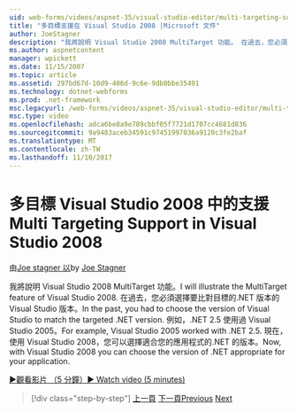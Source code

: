 ```yaml
---
uid: web-forms/videos/aspnet-35/visual-studio-editor/multi-targeting-support-in-visual-studio-2008
title: "多目標支援在 Visual Studio 2008 |Microsoft 文件"
author: JoeStagner
description: "我將說明 Visual Studio 2008 MultiTarget 功能。 在過去，您必須選擇要比對目標的.NET versi Visual Studio 版本..."
ms.author: aspnetcontent
manager: wpickett
ms.date: 11/15/2007
ms.topic: article
ms.assetid: 297bd67d-10d9-406d-9c6e-9db0bbe35491
ms.technology: dotnet-webforms
ms.prod: .net-framework
msc.legacyurl: /web-forms/videos/aspnet-35/visual-studio-editor/multi-targeting-support-in-visual-studio-2008
msc.type: video
ms.openlocfilehash: adca6be8a9e789cbbf05f7721d1707cc4681d836
ms.sourcegitcommit: 9a9483aceb34591c97451997036a9120c3fe2baf
ms.translationtype: MT
ms.contentlocale: zh-TW
ms.lasthandoff: 11/10/2017
---
```

<a name="multi-targeting-support-in-visual-studio-2008"></a><span data-ttu-id="979a7-104">多目標 Visual Studio 2008 中的支援</span><span class="sxs-lookup"><span data-stu-id="979a7-104">Multi Targeting Support in Visual Studio 2008</span></span>
====================
<span data-ttu-id="979a7-105">由[Joe stagner 以](https://github.com/JoeStagner)</span><span class="sxs-lookup"><span data-stu-id="979a7-105">by [Joe Stagner](https://github.com/JoeStagner)</span></span>

<span data-ttu-id="979a7-106">我將說明 Visual Studio 2008 MultiTarget 功能。</span><span class="sxs-lookup"><span data-stu-id="979a7-106">I will illustrate the MultiTarget feature of Visual Studio 2008.</span></span> <span data-ttu-id="979a7-107">在過去，您必須選擇要比對目標的.NET 版本的 Visual Studio 版本。</span><span class="sxs-lookup"><span data-stu-id="979a7-107">In the past, you had to choose the version of Visual Studio to match the targeted .NET version.</span></span> <span data-ttu-id="979a7-108">例如，.NET 2.5 使用過 Visual Studio 2005。</span><span class="sxs-lookup"><span data-stu-id="979a7-108">For example, Visual Studio 2005 worked with .NET 2.5.</span></span> <span data-ttu-id="979a7-109">現在，使用 Visual Studio 2008，您可以選擇適合您的應用程式的.NET 的版本。</span><span class="sxs-lookup"><span data-stu-id="979a7-109">Now, with Visual Studio 2008 you can choose the version of .NET appropriate for your application.</span></span>

[<span data-ttu-id="979a7-110">&#9654;觀看影片 （5 分鐘）</span><span class="sxs-lookup"><span data-stu-id="979a7-110">&#9654; Watch video (5 minutes)</span></span>](https://channel9.msdn.com/Blogs/ASP-NET-Site-Videos/multi-targeting-support-in-visual-studio-2008)

>[!div class="step-by-step"]
<span data-ttu-id="979a7-111">[上一頁](javascript-debugging-in-visual-studio-2008.md)
[下一頁](intellisense-for-jscript-and-aspnet-ajax.md)</span><span class="sxs-lookup"><span data-stu-id="979a7-111">[Previous](javascript-debugging-in-visual-studio-2008.md)
[Next](intellisense-for-jscript-and-aspnet-ajax.md)</span></span>
